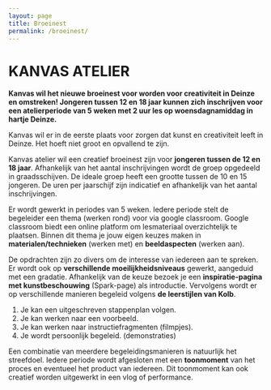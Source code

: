 ```yaml
---
layout: page
title: Broeinest
permalink: /broeinest/
---
```


# KANVAS ATELIER

**Kanvas wil het nieuwe broeinest voor worden voor creativiteit in Deinze en omstreken! Jongeren tussen 12 en 18 jaar kunnen zich inschrijven voor een atelierperiode van 5 weken met 2 uur les op woensdagnamiddag in hartje Deinze.**

Kanvas wil er in de eerste plaats voor zorgen dat kunst en creativiteit leeft in Deinze. Het hoeft niet groot en opvallend te zijn.

Kanvas atelier wil een creatief broeinest zijn voor **jongeren tussen de 12 en 18 jaar**. Afhankelijk van het aantal inschrijvingen wordt de groep opgedeeld in graadsschijven. De ideale groep heeft een grootte tussen de 10 en 15 jongeren. De uren per jaarschijf zijn indicatief en afhankelijk van het aantal inschrijvingen. 

Er wordt gewerkt in periodes van 5 weken. Iedere periode stelt de begeleider een thema (werken rond) voor via google classroom. Google classroom biedt een online platform om lesmateriaal overzichtelijk te plaatsen.
Binnen dit thema je jouw eigen keuzes maken in **materialen/technieken** (werken met) en **beeldaspecten** (werken aan).

De opdrachten zijn zo divers om de interesse van iedereen aan te spreken. Er wordt ook op **verschillende moeilijkheidsniveaus** gewerkt, aangeduid met een gradatie.
Afhankelijk van de keuze bezoek je een **inspiratie-pagina met kunstbeschouwing** (Spark-page) als introductie.
Vervolgens wordt er op verschillende manieren begeleid volgens **de leerstijlen van Kolb**.
1.	Je kan een uitgeschreven stappenplan volgen.
2.	Je kan werken naar een voorbeeld.
3.	Je kan werken naar instructiefragmenten (filmpjes).
4.	Je wordt persoonlijk begeleid. (demonstraties)

Een combinatie van meerdere begeleidingsmanieren is natuurlijk het streefdoel.
Iedere periode wordt afgesloten met een **toonmoment** van het proces en eventueel het product van iedereen. Dit toonmoment kan ook creatief worden uitgewerkt in een vlog of performance.
  
